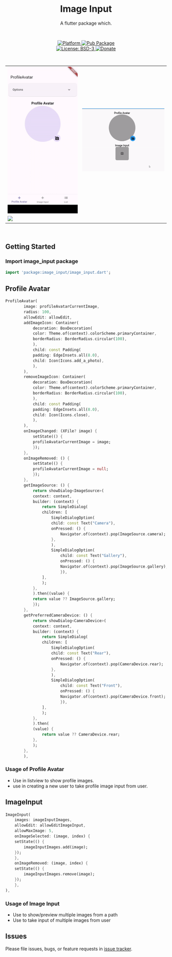 <h1 align="center">Image Input</h1>
<p align="center">A flutter package which.</p><br>

<p align="center">
  <a href="https://flutter.dev">
    <img src="https://img.shields.io/badge/Platform-Flutter-02569B?logo=flutter"
      alt="Platform" />
  </a>
  <a href="https://pub.dartlang.org/packages/image_input">
    <img src="https://img.shields.io/pub/v/image_input.svg"
      alt="Pub Package" />
  </a>
  <br>
  <a href="https://opensource.org/license/bsd-3-clause">
    <img src="https://img.shields.io/github/license/aakash-pamnani/image_input?color=red"
      alt="License: BSD-3" />
  </a>
  <a href="https://buymeacoffee.com/aakashpp">
    <img height=20 src="https://img.shields.io/badge/Buy%20Me%20a%20Coffee-ffdd00?style=for-the-badge&logo=buy-me-a-coffee&logoColor=black"
      alt="Donate" />
  </a>
</p><br>

<table>
<tr>
<td><img src="./video/profile_avatar.gif" /></td>
      
<td><img src="./video/image_input.gif" /></td>
      </tr>
      <tr>
<td><img src="./video/list.gif" /></td>
      <tr>
</table>
<br>

## Getting Started

### Import image_input package

```dart
import 'package:image_input/image_input.dart';
```

## Profile Avatar

```dart
ProfileAvatar(
        image: profileAvatarCurrentImage,
        radius: 100,
        allowEdit: allowEdit,
        addImageIcon: Container(
            decoration: BoxDecoration(
            color: Theme.of(context).colorScheme.primaryContainer,
            borderRadius: BorderRadius.circular(100),
            ),
            child: const Padding(
            padding: EdgeInsets.all(8.0),
            child: Icon(Icons.add_a_photo),
            ),
        ),
        removeImageIcon: Container(
            decoration: BoxDecoration(
            color: Theme.of(context).colorScheme.primaryContainer,
            borderRadius: BorderRadius.circular(100),
            ),
            child: const Padding(
            padding: EdgeInsets.all(8.0),
            child: Icon(Icons.close),
            ),
        ),
        onImageChanged: (XFile? image) {
            setState(() {
            profileAvatarCurrentImage = image;
            });
        },
        onImageRemoved: () {
            setState(() {
            profileAvatarCurrentImage = null;
            });
        },
        getImageSource: () {
            return showDialog<ImageSource>(
            context: context,
            builder: (context) {
                return SimpleDialog(
                children: [
                    SimpleDialogOption(
                    child: const Text("Camera"),
                    onPressed: () {
                        Navigator.of(context).pop(ImageSource.camera);
                    },
                    ),
                    SimpleDialogOption(
                        child: const Text("Gallery"),
                        onPressed: () {
                        Navigator.of(context).pop(ImageSource.gallery);
                        }),
                ],
                );
            },
            ).then((value) {
            return value ?? ImageSource.gallery;
            });
        },
        getPreferredCameraDevice: () {
            return showDialog<CameraDevice>(
            context: context,
            builder: (context) {
                return SimpleDialog(
                children: [
                    SimpleDialogOption(
                    child: const Text("Rear"),
                    onPressed: () {
                        Navigator.of(context).pop(CameraDevice.rear);
                    },
                    ),
                    SimpleDialogOption(
                        child: const Text("Front"),
                        onPressed: () {
                        Navigator.of(context).pop(CameraDevice.front);
                        }),
                ],
                );
            },
            ).then(
            (value) {
                return value ?? CameraDevice.rear;
            },
            );
        },
        ),
```

### Usage of Profile Avatar

- Use in listview to show profile images.
- use in creating a new user to take profile image input from user.

## ImageInput

```dart
ImageInput(
    images: imageInputImages,
    allowEdit: allowEditImageInput,
    allowMaxImage: 5,
    onImageSelected: (image, index) {
    setState(() {
        imageInputImages.add(image);
    });
    },
    onImageRemoved: (image, index) {
    setState(() {
        imageInputImages.remove(image);
    });
    },
),
```

### Usage of Image Input

- Use to show/preview multiple images from a path
- Use to take input of multiple images from user

## Issues

Please file issues, bugs, or feature requests in [issue tracker](https://github.com/aakash-pamnani/image_input/issues).

